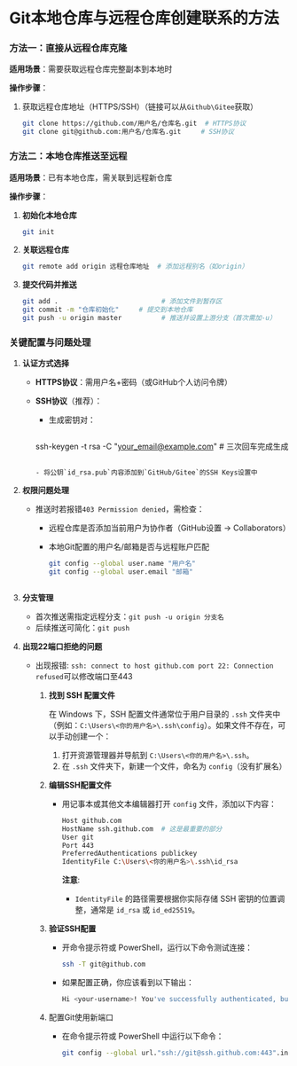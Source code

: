 # Git本地仓库与远程仓库创建联系的方法

### **方法一：直接从远程仓库克隆**

**适用场景**：需要获取远程仓库完整副本到本地时

**操作步骤**：

1. 获取远程仓库地址（HTTPS/SSH）（链接可以从`Github\Gitee`获取）

   ```bash
   git clone https://github.com/用户名/仓库名.git  # HTTPS协议 
   git clone git@github.com:用户名/仓库名.git     # SSH协议
   ```

### **方法二：本地仓库推送至远程**

**适用场景**：已有本地仓库，需关联到远程新仓库

**操作步骤**：

1. **初始化本地仓库**

   ```bash
   git init
   ```

2. **关联远程仓库**

   ```bash
   git remote add origin 远程仓库地址  # 添加远程别名（如origin）
   ```

3. **提交代码并推送**

   ```bash
   git add .                          # 添加文件到暂存区
   git commit -m "仓库初始化"     # 提交到本地仓库
   git push -u origin master          # 推送并设置上游分支（首次需加-u）
   ```

### **关键配置与问题处理**

1. **认证方式选择**

   - **HTTPS协议**：需用户名+密码（或GitHub个人访问令牌）

   - **SSH协议**（推荐）：

     - 生成密钥对：

       ```bash
     ssh-keygen -t rsa -C "your_email@example.com"  # 三次回车完成生成
       ```

     - 将公钥`id_rsa.pub`内容添加到`GitHub/Gitee`的SSH Keys设置中

2. **权限问题处理**

   - 推送时若报错`403 Permission denied`，需检查：

     - 远程仓库是否添加当前用户为协作者（GitHub设置 → Collaborators）

     - 本地Git配置的用户名/邮箱是否与远程账户匹配

       ```bash
       git config --global user.name "用户名"
       git config --global user.email "邮箱"
   ```

3. **分支管理**

   - 首次推送需指定远程分支：`git push -u origin 分支名`
   - 后续推送可简化：`git push`

4. **出现22端口拒绝的问题**

   - 出现报错: `ssh: connect to host github.com port 22: Connection refused`可以修改端口至443

     1. **找到 SSH 配置文件**

        在 Windows 下，SSH 配置文件通常位于用户目录的 `.ssh` 文件夹中（例如：`C:\Users\<你的用户名>\.ssh\config`）。如果文件不存在，可以手动创建一个：

        1. 打开资源管理器并导航到 `C:\Users\<你的用户名>\.ssh`。
        2. 在 `.ssh` 文件夹下，新建一个文件，命名为 `config`（没有扩展名）

     2. **编辑SSH配置文件**

        - 用记事本或其他文本编辑器打开 `config` 文件，添加以下内容：

          ```bash
          Host github.com
          HostName ssh.github.com  # 这是最重要的部分
          User git
          Port 443
          PreferredAuthentications publickey
          IdentityFile C:\Users\<你的用户名>\.ssh\id_rsa
          ```

          **注意**:

          - `IdentityFile` 的路径需要根据你实际存储 SSH 密钥的位置调整，通常是 `id_rsa` 或 `id_ed25519`。

     3. **验证SSH配置**

        - 开命令提示符或 PowerShell，运行以下命令测试连接：

          ```bash
          ssh -T git@github.com
          ```

        - 如果配置正确，你应该看到以下输出：

          ```bash
          Hi <your-username>! You've successfully authenticated, but GitHub does not provide shell access.
          ```

     4. 配置Git使用新端口

        - 在命令提示符或 PowerShell 中运行以下命令：

          ```bash
          git config --global url."ssh://git@ssh.github.com:443".insteadOf "ssh://git@github.com"
          ```

          